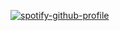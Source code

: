 [![spotify-github-profile](https://spotify-github-profile.kittinanx.com/api/view?uid=31crdemsgzxfi62yci32d2xpzjoy&cover_image=true&theme=natemoo-re&show_offline=true&background_color=121212&interchange=false&bar_color=ff8647&bar_color_cover=false)](https://spotify-github-profile.kittinanx.com/api/view?uid=31crdemsgzxfi62yci32d2xpzjoy&redirect=true)
<!--
**1031WEEN/1031WEEN** is a ✨ _special_ ✨ repository because its `README.md` (this file) appears on your GitHub profile.

Here are some ideas to get you started:

- 🔭 I’m currently working on ...
- 🌱 I’m currently learning ...
- 👯 I’m looking to collaborate on ...
- 🤔 I’m looking for help with ...
- 💬 Ask me about ...
- 📫 How to reach me: ...
- 😄 Pronouns: ...
- ⚡ Fun fact: ...
-->
